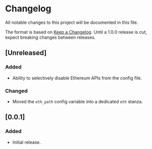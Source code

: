 # Changelog

All notable changes to this project will be documented in this file.

The format is based on [Keep a Changelog](https://keepachangelog.com/en/1.0.0/). Until a 1.0.0 release is cut, expect breaking changes between releases.

## [Unreleased]
### Added
- Ability to selectively disable Ethereum APIs from the config file. 

### Changed
- Moved the `eth_path` config variable into a dedicated `eth` stanza.

## [0.0.1]
### Added

- Initial release.